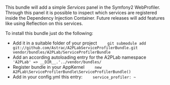 This bundle will add a simple *Services* panel in the Symfony2 WebProfiler. Through this panel it is possible to inspect which services are registered inside the Dependency Injection Container. Future releases will add features like using Reflection on this services.

To install this bundle just do the following:

* Add it in a suitable folder of your project
`    git submodule add git://github.com/Astrac/A2PLabServiceProfilerBundle.git vendor/bundles/A2PLab/ServiceProfilerBundle`
* Add an according autoloading entry for the A2PLab namespace
`    'A2PLab' => __DIR__.'../vendor/bundles/`
* Register bundle in your AppKernel
`    new A2PLab\ServiceProfilerBundle\ServiceProfilerBundle()`
* Add in your config.yml this entry:
`    service_profiler: ~`
